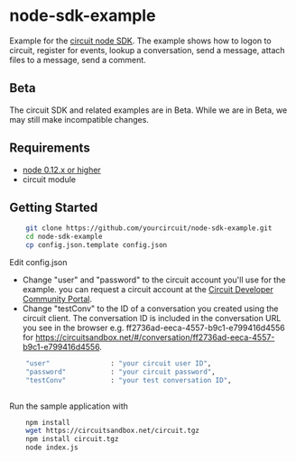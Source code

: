 # node-sdk-example
Example for the [circuit node SDK](https://circuitsandbox.net/sdk/index.html). 
The example shows how to logon to circuit, register for events, lookup a conversation, send a message, attach files to a message, send a comment.

## Beta ##
The circuit SDK and related examples are in Beta. While we are in Beta, we may still make incompatible changes. 

## Requirements ##
* [node 0.12.x or higher](http://nodejs.org/download/)
* circuit module

## Getting Started ##

```bash
    git clone https://github.com/yourcircuit/node-sdk-example.git
    cd node-sdk-example
    cp config.json.template config.json
```

Edit config.json
* Change "user" and "password" to the circuit account you'll use for the example.
    you can request a circuit account at the [Circuit Developer Community Portal](https://www.yourcircuit.com/web/developers).
* Change "testConv" to the ID of a conversation you created using the circuit client. The conversation ID is included in the conversation URL you see in the browser e.g. ff2736ad-eeca-4557-b9c1-e799416d4556 for https://circuitsandbox.net/#/conversation/ff2736ad-eeca-4557-b9c1-e799416d4556.

```bash
    "user"               : "your circuit user ID",
    "password"           : "your circuit password",
    "testConv"           : "your test conversation ID",
    
``` 
 
 Run the sample application with 
 
```bash
    npm install
    wget https://circuitsandbox.net/circuit.tgz
    npm install circuit.tgz
    node index.js
``` 


 


 
